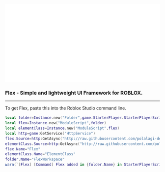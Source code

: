 <img src="Assets/FlexLandscape.png" alt="Flex" width="512px">

### Flex - Simple and lightweight UI Framework for ROBLOX.

---

To get Flex, paste this into the Roblox Studio command line.

```lua
local folder=Instance.new("Folder",game.StarterPlayer.StarterPlayerScripts)
local flex=Instance.new("ModuleScript",folder)
local elementClass=Instance.new("ModuleScript",flex)
local http=game:GetService("HttpService")
flex.Source=http:GetAsync("http://raw.githubusercontent.com/polalagi-dev/Flex/main/Flex.lua")
elementClass.Source=http:GetAsync("http://raw.githubusercontent.com/polalagi-dev/Flex/main/ElementClass.lua")
flex.Name="Flex"
elementClass.Name="ElementClass"
folder.Name="FlexWorkspace"
warn(`[Flex] [Command] Flex added in {folder.Name} in StarterPlayerScripts.`)
```
